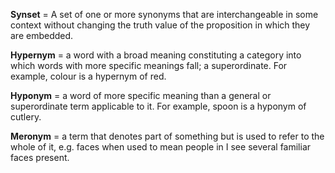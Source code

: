**Synset** = A set of one or more synonyms that are interchangeable in some context without changing the truth value of the proposition in which they are embedded.

**Hypernym** = a word with a broad meaning constituting a category into which words with more specific meanings fall; a superordinate. For example, colour is a hypernym of red.

**Hyponym** = a word of more specific meaning than a general or superordinate term applicable to it. For example, spoon is a hyponym of cutlery.

**Meronym** = a term that denotes part of something but is used to refer to the whole of it, e.g. faces when used to mean people in I see several familiar faces present.
